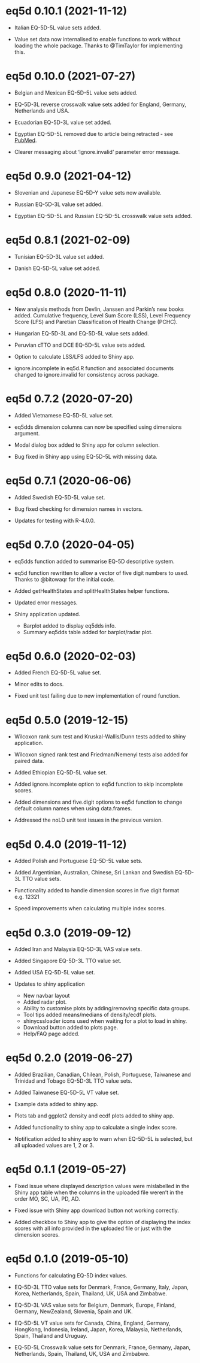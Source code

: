 
<!-- NEWS.md is generated from NEWS.Rmd. Please edit that file -->

# eq5d 0.10.1 (2021-11-12)

  - Italian EQ-5D-5L value sets added.

  - Value set data now internalised to enable functions to work without
    loading the whole package. Thanks to @TimTaylor for implementing
    this.

# eq5d 0.10.0 (2021-07-27)

  - Belgian and Mexican EQ-5D-5L value sets added.

  - EQ-5D-3L reverse crosswalk value sets added for England, Germany,
    Netherlands and USA.

  - Ecuadorian EQ-5D-3L value set added.

  - Egyptian EQ-5D-5L removed due to article being retracted - see
    [PubMed](https://pubmed.ncbi.nlm.nih.gov/34129227/).

  - Clearer messaging about ‘ignore.invalid’ parameter error message.

# eq5d 0.9.0 (2021-04-12)

  - Slovenian and Japanese EQ-5D-Y value sets now available.

  - Russian EQ-5D-3L value set added.

  - Egyptian EQ-5D-5L and Russian EQ-5D-5L crosswalk value sets added.

# eq5d 0.8.1 (2021-02-09)

  - Tunisian EQ-5D-3L value set added.

  - Danish EQ-5D-5L value set added.

# eq5d 0.8.0 (2020-11-11)

  - New analysis methods from Devlin, Janssen and Parkin’s new books
    added. Cumulative frequency, Level Sum Score (LSS), Level Frequency
    Score (LFS) and Paretian Classification of Health Change (PCHC).

  - Hungarian EQ-5D-3L and EQ-5D-5L value sets added.

  - Peruvian cTTO and DCE EQ-5D-5L value sets added.

  - Option to calculate LSS/LFS added to Shiny app.

  - ignore.incomplete in eq5d.R function and associated documents
    changed to ignore.invalid for consistency across package.

# eq5d 0.7.2 (2020-07-20)

  - Added Vietnamese EQ-5D-5L value set.

  - eq5dds dimension columns can now be specified using dimensions
    argument.

  - Modal dialog box added to Shiny app for column selection.

  - Bug fixed in Shiny app using EQ-5D-5L with missing data.

# eq5d 0.7.1 (2020-06-06)

  - Added Swedish EQ-5D-5L value set.

  - Bug fixed checking for dimension names in vectors.

  - Updates for testing with R-4.0.0.

# eq5d 0.7.0 (2020-04-05)

  - eq5dds function added to summarise EQ-5D descriptive system.

  - eq5d function rewritten to allow a vector of five digit numbers to
    used. Thanks to @bitowaqr for the initial code.

  - Added getHealthStates and splitHealthStates helper functions.

  - Updated error messages.

  - Shiny application updated.
    
      - Barplot added to display eq5dds info.
      - Summary eq5dds table added for barplot/radar plot.

# eq5d 0.6.0 (2020-02-03)

  - Added French EQ-5D-5L value set.

  - Minor edits to docs.

  - Fixed unit test failing due to new implementation of round function.

# eq5d 0.5.0 (2019-12-15)

  - Wilcoxon rank sum test and Kruskal-Wallis/Dunn tests added to shiny
    application.

  - Wilcoxon signed rank test and Friedman/Nemenyi tests also added for
    paired data.

  - Added Ethiopian EQ-5D-5L value set.

  - Added ignore.incomplete option to eq5d function to skip incomplete
    scores.

  - Added dimensions and five.digit options to eq5d function to change
    default column names when using data.frames.

  - Addressed the noLD unit test issues in the previous version.

# eq5d 0.4.0 (2019-11-12)

  - Added Polish and Portuguese EQ-5D-5L value sets.

  - Added Argentinian, Australian, Chinese, Sri Lankan and Swedish
    EQ-5D-3L TTO value sets.

  - Functionality added to handle dimension scores in five digit format
    e.g. 12321

  - Speed improvements when calculating multiple index scores.

# eq5d 0.3.0 (2019-09-12)

  - Added Iran and Malaysia EQ-5D-3L VAS value sets.

  - Added Singapore EQ-5D-3L TTO value set.

  - Added USA EQ-5D-5L value set.

  - Updates to shiny application
    
      - New navbar layout
      - Added radar plot.
      - Ability to customise plots by adding/removing specific data
        groups.
      - Tool tips added means/medians of density/ecdf plots.
      - shinycssloader icons used when waiting for a plot to load in
        shiny.
      - Download button added to plots page.
      - Help/FAQ page added.

# eq5d 0.2.0 (2019-06-27)

  - Added Brazilian, Canadian, Chilean, Polish, Portuguese, Taiwanese
    and Trinidad and Tobago EQ-5D-3L TTO value sets.

  - Added Taiwanese EQ-5D-5L VT value set.

  - Example data added to shiny app.

  - Plots tab and ggplot2 density and ecdf plots added to shiny app.

  - Added functionality to shiny app to calculate a single index score.

  - Notification added to shiny app to warn when EQ-5D-5L is selected,
    but all uploaded values are 1, 2 or 3.

# eq5d 0.1.1 (2019-05-27)

  - Fixed issue where displayed description values were mislabelled in
    the Shiny app table when the columns in the uploaded file weren’t in
    the order MO, SC, UA, PD, AD.

  - Fixed issue with Shiny app download button not working correctly.

  - Added checkbox to Shiny app to give the option of displaying the
    index scores with all info provided in the uploaded file or just
    with the dimension scores.

# eq5d 0.1.0 (2019-05-10)

  - Functions for calculating EQ-5D index values.

  - EQ-5D-3L TTO value sets for Denmark, France, Germany, Italy, Japan,
    Korea, Netherlands, Spain, Thailand, UK, USA and Zimbabwe.

  - EQ-5D-3L VAS value sets for Belgium, Denmark, Europe, Finland,
    Germany, NewZealand, Slovenia, Spain and UK.

  - EQ-5D-5L VT value sets for Canada, China, England, Germany,
    HongKong, Indonesia, Ireland, Japan, Korea, Malaysia, Netherlands,
    Spain, Thailand and Uruguay.

  - EQ-5D-5L Crosswalk value sets for Denmark, France, Germany, Japan,
    Netherlands, Spain, Thailand, UK, USA and Zimbabwe.
